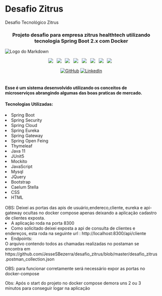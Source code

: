 # Desafio Zitrus
Desafio Tecnológico Zitrus
<div align="center">

### Projeto desafio para empresa zitrus healthtech utilizando tecnologia Spring Boot 2.x com Docker

</div>

![Logo do Markdown](https://github.com/JesseSBezerra/desafio_zitrus/blob/master/projetoZitrus.gif?raw=true)

<p align="center">
<img src="https://img.shields.io/badge/HTML%20-%23F7DF1E.svg?&style=for-the-badge&color=E34F26" />&nbsp;&nbsp;
<img src="https://img.shields.io/badge/css%20-%23F7DF1E.svg?&style=for-the-badge&color=5BA8EE" />&nbsp;&nbsp;
<img src="https://img.shields.io/badge/JavaScript%20-%23F7DF1E.svg?&style=for-the-badge&color=F7DF1E" />&nbsp;&nbsp;
<img src="https://img.shields.io/badge/Angular%20-%23F7DF1E.svg?&style=for-the-badge&color=DD0031" />&nbsp;&nbsp;
<img src="https://img.shields.io/badge/Bootstrap%20-%23F7DF1E.svg?&style=for-the-badge&color=7044A3" />&nbsp;&nbsp;
<img src="https://img.shields.io/badge/Java%20-%23F7DF1E.svg?&style=for-the-badge&color=F7DF1E" />&nbsp;&nbsp;
<img src="https://img.shields.io/badge/Git HUB%20-%23F7DF1E.svg?&style=for-the-badge&color=000" />&nbsp;&nbsp;
  <img src="https://img.shields.io/badge/Docker %20-%23F7DF1E.svg?&style=for-the-badge&color=5BA8EE" />&nbsp;&nbsp;
</p>

<p align="center">
	<a href="https://github.com/JesseSBezerra"><img src="https://img.icons8.com/bubbles/50/000000/github.png" alt="GitHub"/></a>
	<a href="https://www.linkedin.com/in/jesse-bezerra-239187a0/"><img src="https://img.icons8.com/bubbles/50/000000/linkedin.png" alt="LinkedIn"/></a>
</p>

#
#### Esse é um sistema desenvolvido utilizando os conceitos de microserviços abrangindo algumas das boas praticas de mercado.
#### Tecnologias Utilizadas:
<li> Spring Boot </li>
<li> Spring Security </li>
<li> Spring Cloud </li>
<li> Spring Eureka </li>
<li> Spring Gateway </li>
<li> Spring Open Feing </li>
<li> Thymeleaf </li>
<li> Java 11 </li>
<li> JUnit5 </li>
<li> Mockito </li>
<li> JavaScript </li>
<li> Mysql </li>
<li> JQuery </li>
<li> Bootstrap </li>
<li> Caelum Stella </li>
<li> CSS </li>
<li> HTML </li>
</br>
  OBS: Deixei as portas das apis de usuário,endereco,cliente, eureka e api-gateway ocultas no docker compose apenas deixando a aplicação cadastro de clientes exposta.
  <li> A aplicação roda na porta 8300
  <li> Como solicitado deixei exposta a api de consulta de clientes e endereços, esta roda na seguinte url : http://localhost:8300/api/cliente  
</br>
<li> Endpoints: </li>
O arquivo contendo todos as chamadas realizadas no postaman se encontra em 
https://github.com/JesseSBezerra/desafio_zitrus/blob/master/desafio_zitrus.postman_collection.json
<p> OBS: para funcionar corretamente será necessário expor as portas no docker-compose </p>

Obs: Após o start do projeto no docker compose demora uns 2 ou 3 minutos para conseguir logar na aplicação
#
